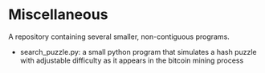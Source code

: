 # Miscellaneous
A repository containing several smaller, non-contiguous programs.

- search_puzzle.py: a small python program that simulates a hash puzzle with adjustable difficulty as it appears in the bitcoin mining process
